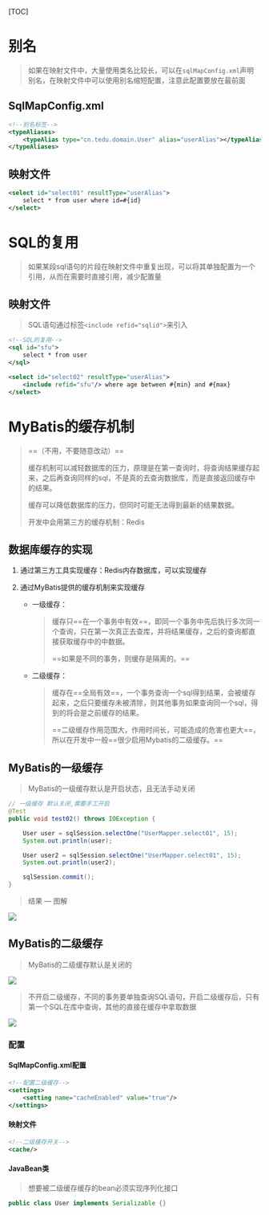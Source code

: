 [TOC]

# 别名

> 如果在映射文件中，大量使用类名比较长，可以在`sqlMapConfig.xml`声明别名，在映射文件中可以使用别名缩短配置，注意此配置要放在最前面

## SqlMapConfig.xml

```xml
<!--别名标签-->
<typeAliases>
    <typeAlias type="cn.tedu.domain.User" alias="userAlias"></typeAlias>
</typeAliases>
```

## 映射文件

```xml
<select id="select01" resultType="userAlias">
    select * from user where id=#{id}
</select>
```



# SQL的复用

> 如果某段sql语句的片段在映射文件中重复出现，可以将其单独配置为一个引用，从而在需要时直接引用，减少配置量

## 映射文件

> SQL语句通过标签`<include refid="sqlid">`来引入

```xml
<!--SQL的复用-->
<sql id="sfu">
    select * from user
</sql>

<select id="select02" resultType="userAlias">
    <include refid="sfu"/> where age between #{min} and #{max}
</select>
```





# MyBatis的缓存机制

> ==（不用，不要随意改动）==
>
> 缓存机制可以减轻数据库的压力，原理是在第一查询时，将查询结果缓存起来，之后再查询同样的sql，不是真的去查询数据库，而是直接返回缓存中的结果。
>
> 缓存可以降低数据库的压力，但同时可能无法得到最新的结果数据。
>
> 开发中会用第三方的缓存机制：Redis

## 数据库缓存的实现

1. 通过第三方工具实现缓存：Redis内存数据库，可以实现缓存

2. 通过MyBatis提供的缓存机制来实现缓存

   - 一级缓存：

     > 缓存只==在一个事务中有效==，即同一个事务中先后执行多次同一个查询，只在第一次真正去查库，并将结果缓存，之后的查询都直接获取缓存中的中数据。
     >
     > ==如果是不同的事务，则缓存是隔离的。==

   - 二级缓存：

     > 缓存在==全局有效==，一个事务查询一个sql得到结果，会被缓存起来，之后只要缓存未被清除，则其他事务如果查询同一个sql，得到的将会是之前缓存的结果。
     >
     > ==二级缓存作用范围大，作用时间长，可能造成的危害也更大==，所以在开发中一般==很少启用Mybatis的二级缓存。==



## MyBatis的一级缓存

> MyBatis的一级缓存默认是开启状态，且无法手动关闭

```java
// 一级缓存 默认关闭,需要手工开启
@Test
public void test02() throws IOException {

    User user = sqlSession.selectOne("UserMapper.select01", 15);
    System.out.println(user);

    User user2 = sqlSession.selectOne("UserMapper.select01", 15);
    System.out.println(user2);

    sqlSession.commit();
}
```



> 结果 — 图解

![](https://note.youdao.com/yws/api/personal/file/197438FCC3354C9EBC353336BE58B359?method=download&shareKey=05c4e61ee09db975be981512a65545a9)



## MyBatis的二级缓存

> MyBatis的二级缓存默认是关闭的

![](https://note.youdao.com/yws/api/personal/file/DD7972A6427A4823A746521613E2424B?method=download&shareKey=7624d059531519387bfffe6b4002acbd)

> 不开启二级缓存，不同的事务要单独查询SQL语句，开启二级缓存后，只有第一个SQL在库中查询，其他的直接在缓存中拿取数据

![](https://note.youdao.com/yws/api/personal/file/6B4127448DD24F14AA7C97BA682309B3?method=download&shareKey=94065a65d838cf9be9480cb1cb48ff90)





### 配置

#### SqlMapConfig.xml配置

```xml
<!--配置二级缓存-->
<settings>
    <setting name="cacheEnabled" value="true"/>
</settings>
```

#### 映射文件

```xml
<!--二级缓存开关-->
<cache/>
```

#### JavaBean类

> 想要被二级缓存缓存的bean必须实现序列化接口

```java
public class User implements Serializable {}
```

